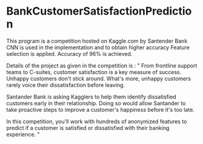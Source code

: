 # BankCustomerSatisfactionPrediction
This program is a competition hosted on Kaggle.com by Santender Bank
CNN is used in the implementation and to obtain higher accuracy Feature selection is applied.
Accuracy of 96% is achieved.

Details of the project as given in the competition is : " From frontline support teams to C-suites, customer satisfaction is a key measure of success. Unhappy customers don't stick around. What's more, unhappy customers rarely voice their dissatisfaction before leaving.

Santander Bank is asking Kagglers to help them identify dissatisfied customers early in their relationship. Doing so would allow Santander to take proactive steps to improve a customer's happiness before it's too late.

In this competition, you'll work with hundreds of anonymized features to predict if a customer is satisfied or dissatisfied with their banking experience. "
